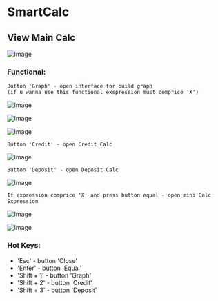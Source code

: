 # SmartCalc
## View Main Calc

![Image](https://github.com/BlackwoodPeregrin/SmartCalc/raw/develop/img/screen1.png)

### Functional:

    Button 'Graph' - open interface for build graph
    (if u wanna use this functional exspression must comprice 'X')

![Image](https://github.com/BlackwoodPeregrin/SmartCalc/raw/develop/img/screen2_1.png)

![Image](https://github.com/BlackwoodPeregrin/SmartCalc/raw/develop/img/screen2_2.png)

![Image](https://github.com/BlackwoodPeregrin/SmartCalc/raw/develop/img/screen2_3.png)

    Button 'Credit' - open Credit Calc
    
![Image](https://github.com/BlackwoodPeregrin/SmartCalc/raw/develop/img/screen3.png)

    Button 'Deposit' - open Deposit Calc

![Image](https://github.com/BlackwoodPeregrin/SmartCalc/raw/develop/img/screen4.png)

    If expression comprice 'X' and press button equal - open mini Calc Expression

![Image](https://github.com/BlackwoodPeregrin/SmartCalc/raw/develop/img/screen5.png)

![Image](https://github.com/BlackwoodPeregrin/SmartCalc/raw/develop/img/screen6.png)

### Hot Keys:
    
- 'Esc' 	- button 'Close'
- 'Enter' 	- button 'Equal'
- 'Shift + 1' 	- button 'Graph'
- 'Shift + 2' 	- button 'Credit'
- 'Shift + 3' 	- button 'Deposit'